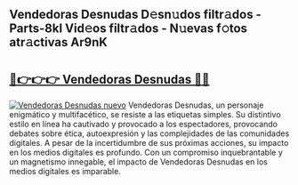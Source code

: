 ## Vendedoras Desnudas D𝚎sn𝚞dos filtr𝚊dos - Parts-8kI Vid𝚎os filtr𝚊dos - N𝚞evas f𝚘tos atr𝚊ctivas Ar9nK

# <h2><a href="http://mbbgmv.tromn.icu/?c=Vendedoras+Desnudas">🔗👉👉👉 Vendedoras Desnudas 🔗🔗</a></h2>

[![Vendedoras Desnudas nuevo](https://i.imgur.com/pEAQMta.gif)](http://mbbgmv.tromn.icu/?c=Vendedoras+Desnudas)
Vendedoras Desnudas, un personaje enigmático y multifacético, se resiste a las etiquetas simples. Su distintivo estilo en línea ha cautivado y provocado a los espectadores, provocando debates sobre ética, autoexpresión y las complejidades de las comunidades digitales. A pesar de la incertidumbre de sus próximas acciones, su impacto en los medios digitales es profundo. Con un compromiso inquebrantable y un magnetismo innegable, el impacto de Vendedoras Desnudas en los medios digitales es imparable.
